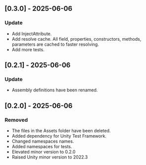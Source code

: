## [0.3.0] - 2025-06-06
### Update
- Add InjectAttribute.
- Add resolve cache. All field, properties, constructors, methods, parameters are cached to faster resolving.
- Add more tests.

## [0.2.1] - 2025-06-06
### Update
- Assembly definitions have been renamed.

## [0.2.0] - 2025-06-06
### Removed
- The files in the Assets folder have been deleted.
- Added dependency for Unity Test Framework.
- Changed namespaces names.
- Added namespaces for tests.
- Elevated minor version to 0.2.0
- Raised Unity minor version to 2022.3